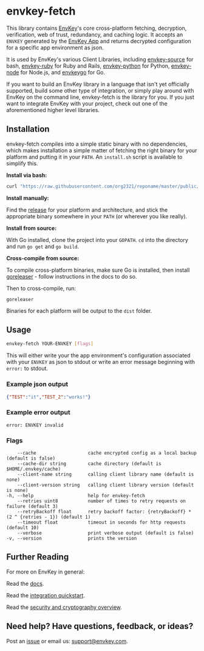 # envkey-fetch

This library contains [EnvKey](https://www.envkey.com)'s core cross-platform fetching, decryption, verification, web of trust, redundancy, and caching logic. It accepts an `ENVKEY` generated by the [EnvKey App](https://www.github.com/envkey/envkey-app) and returns decrypted configuration for a specific app environment as json.

It is used by EnvKey's various Client Libraries, including [envkey-source](https://github.com/envkey/envkey-source) for bash, [envkey-ruby](https://github.com/envkey/envkey-ruby) for Ruby and Rails, [envkey-python](https://github.com/envkey/envkey-python) for Python, [envkey-node](https://github.com/envkey/envkey-node) for Node.js, and [envkeygo](https://github.com/envkey/envkeygo) for Go.

If you want to build an EnvKey library in a language that isn't yet officially supported, build some other type of integration, or simply play around with EnvKey on the command line, envkey-fetch is the library for you. If you just want to integrate EnvKey with your project, check out one of the aforementioned higher level libraries.

## Installation

envkey-fetch compiles into a simple static binary with no dependencies, which makes installation a simple matter of fetching the right binary for your platform and putting it in your `PATH`. An `install.sh` script is available to simplify this.

**Install via bash:**

```bash
curl "https://raw.githubusercontent.com/org2321/reponame/master/public/sdks/envkey-fetch/install.sh?$(date +%s)" | bash
```

**Install manually:**

Find the [release](https://github.com/org2321/reponame/releases) for your platform and architecture, and stick the appropriate binary somewhere in your `PATH` (or wherever you like really).

**Install from source:**

With Go installed, clone the project into your `GOPATH`. `cd` into the directory and run `go get` and `go build`.

**Cross-compile from source:**

To compile cross-platform binaries, make sure Go is installed, then install [goreleaser](https://goreleaser.com/) - follow instructions in the docs to do so.

Then to cross-compile, run:

`goreleaser`

Binaries for each platform will be output to the `dist` folder.

## Usage

```bash
envkey-fetch YOUR-ENVKEY [flags]
```

This will either write your the app environment's configuration associated with your `ENVKEY` as json to stdout or write an error message beginning with `error:` to stdout.

### Example json output

```json
{"TEST":"it","TEST_2":"works!"}
```

### Example error output

```text
error: ENVKEY invalid
```

### Flags

```text
    --cache                   cache encrypted config as a local backup (default is false)
    --cache-dir string        cache directory (default is $HOME/.envkey/cache)
    --client-name string      calling client library name (default is none)
    --client-version string   calling client library version (default is none)
-h, --help                    help for envkey-fetch
    --retries uint8           number of times to retry requests on failure (default 3)
    --retryBackoff float      retry backoff factor: {retryBackoff} * (2 ^ {retries - 1}) (default 1)
    --timeout float           timeout in seconds for http requests (default 10)
    --verbose                 print verbose output (default is false)
-v, --version                 prints the version
```

## Further Reading

For more on EnvKey in general:

Read the [docs](https://docs.envkey.com).

Read the [integration quickstart](https://docs.envkey.com/integration-quickstart.html).

Read the [security and cryptography overview](https://security.envkey.com).

## Need help? Have questions, feedback, or ideas?

Post an [issue](https://github.com/envkey/envkey-fetch/issues) or email us: [support@envkey.com](mailto:support@envkey.com).






